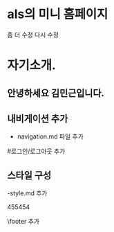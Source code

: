 # als의 미니 홈페이지 

좀 더 수정 다시 수정


# 자기소개.

## 안녕하세요 김민근입니다. 



## 내비게이션 추가
- navigation.md 파일 추가

#로그인/로그아웃 추가

## 스타일 구성 

-style.md 추가

455454

\footer 추가
